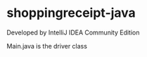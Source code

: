 # shoppingreceipt-java

Developed by IntelliJ IDEA Community Edition

Main.java is the driver class


